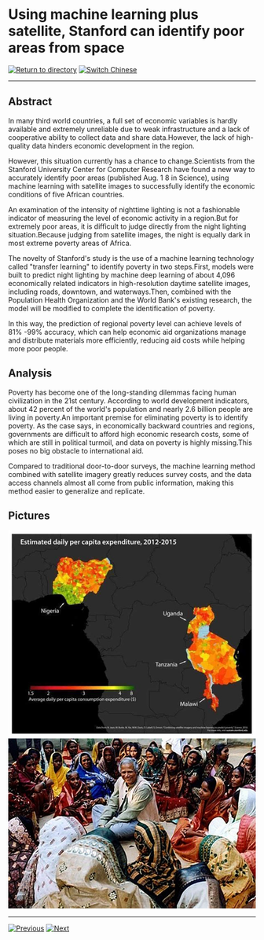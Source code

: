 # Using machine learning plus satellite, Stanford can identify poor areas from space

[![Return to directory](http://img.shields.io/badge/Click-Back-875A7B.svg?style=flat&colorA=8F8F8F)](/)
[![Switch Chinese](http://img.shields.io/badge/Switch-Chinese-875A7B.svg?style=flat&colorA=8F8F8F)](https://doc.shanghaiopen.org.cn/case/1/2.html)

----------

## Abstract

In many third world countries, a full set of economic variables is hardly available and extremely unreliable due to weak infrastructure and a lack of cooperative ability to collect data and share data.However, the lack of high-quality data hinders economic development in the region.

However, this situation currently has a chance to change.Scientists from the Stanford University Center for Computer Research have found a new way to accurately identify poor areas (published Aug. 1 8 in Science), using machine learning with satellite images to successfully identify the economic conditions of five African countries.

An examination of the intensity of nighttime lighting is not a fashionable indicator of measuring the level of economic activity in a region.But for extremely poor areas, it is difficult to judge directly from the night lighting situation.Because judging from satellite images, the night is equally dark in most extreme poverty areas of Africa.

The novelty of Stanford's study is the use of a machine learning technology called "transfer learning" to identify poverty in two steps.First, models were built to predict night lighting by machine deep learning of about 4,096 economically related indicators in high-resolution daytime satellite images, including roads, downtown, and waterways.Then, combined with the Population Health Organization and the World Bank's existing research, the model will be modified to complete the identification of poverty.

In this way, the prediction of regional poverty level can achieve levels of 81% -99% accuracy, which can help economic aid organizations manage and distribute materials more efficiently, reducing aid costs while helping more poor people.


## Analysis

Poverty has become one of the long-standing dilemmas facing human civilization in the 21st century. According to world development indicators, about 42 percent of the world's population and nearly 2.6 billion people are living in poverty.An important premise for eliminating poverty is to identify poverty. As the case says, in economically backward countries and regions, governments are difficult to afford high economic research costs, some of which are still in political turmoil, and data on poverty is highly missing.This poses no big obstacle to international aid.

Compared to traditional door-to-door surveys, the machine learning method combined with satellite imagery greatly reduces survey costs, and the data access channels almost all come from public information, making this method easier to generalize and replicate.


## Pictures

![图片](2.1.jpg)
![图片](2.2.jpg)



----------
 [![Previous](http://img.shields.io/badge/View-Previous-875A7B.svg?style=flat&colorA=8F8F8F)](https://doc.shanghaiopen.org.cn/case/1/en_1.html)
 [![Next](http://img.shields.io/badge/View-Next-875A7B.svg?style=flat&colorA=8F8F8F)](https://doc.shanghaiopen.org.cn/case/2/en_1.html)
